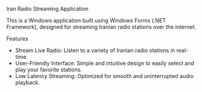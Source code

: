 Iran Radio Streaming Application

This is a Windows application built using Windows Forms (.NET Framework), designed for streaming Iranian radio stations over the internet.

Features

- Stream Live Radio: Listen to a variety of Iranian radio stations in real-time.
- User-Friendly Interface: Simple and intuitive design to easily select and play your favorite stations.
- Low Latency Streaming: Optimized for smooth and uninterrupted audio playback.
